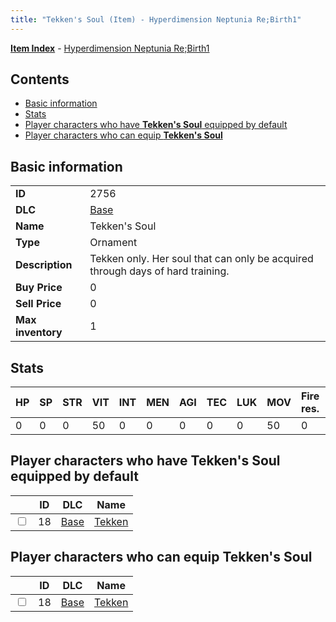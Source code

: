 ```yaml
---
title: "Tekken's Soul (Item) - Hyperdimension Neptunia Re;Birth1"
---
```


[**Item Index**](/neptunia/rb1/item/index.html) - [Hyperdimension Neptunia Re;Birth1](/neptunia/rb1)

## Contents

- [Basic information](#basic-information)
- [Stats](#stats)
- [Player characters who have **Tekken's Soul** equipped by default](#player-characters-who-have-tekkens-soul-equipped-by-default)
- [Player characters who can equip **Tekken's Soul**](#player-characters-who-can-equip-tekkens-soul)

## Basic information

|   |   |
| -- | -- |
| **ID** | 2756 |
| **DLC** | [Base](/neptunia/rb1/dlc/1-base.html) |
| **Name** | Tekken's Soul |
| **Type** | Ornament |
| **Description** | Tekken only. Her soul that can only be acquired through days of hard training. |
| **Buy Price** | 0 |
| **Sell Price** | 0 |
| **Max inventory** | 1 |

## Stats

| HP | SP | STR | VIT | INT | MEN | AGI | TEC | LUK | MOV | Fire res. | Ice res. | Wind res. | Lightning res. |
| -- | -- | --- | --- | --- | --- | --- | --- | --- | --- | --------- | -------- | --------- | -------------- |
| 0 | 0 | 0 | 50 | 0 | 0 | 0 | 0 | 0 | 50 | 0 | 0 | 0 | 0 |

## Player characters who have **Tekken's Soul** equipped by default

|    | ID | DLC | Name |
| -- | -- | --- | ---- |
| <input type="checkbox" id="rb1-player-1-18" class="trackbox" /> | 18 | [Base](/neptunia/rb1/dlc/1-base.html) | [Tekken](/neptunia/rb1/player/1-18-tekken.html) |

## Player characters who can equip **Tekken's Soul**

|    | ID | DLC | Name |
| -- | -- | --- | ---- |
| <input type="checkbox" id="rb1-player-1-18" class="trackbox" /> | 18 | [Base](/neptunia/rb1/dlc/1-base.html) | [Tekken](/neptunia/rb1/player/1-18-tekken.html) |